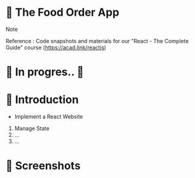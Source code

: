 # 💯 The Food Order App
> [!NOTE]
> Reference : Code snapshots and materials for our "React - The Complete Guide" course (https://acad.link/reactjs)

# 🚧 In progres.. 🚧

# 📖 Introduction
- Implement a React Website
1. Manage State
2. ...
3. ...

# 👀 Screenshots
<!--<div>
  <img align="left" src="https://github.com/kdh4646/email-password-page/assets/71913953/f82b14ac-7fd3-47c9-9a2b-b0fb91e93398" width="45%"/>
  <img align="right" src="https://github.com/kdh4646/email-password-page/assets/71913953/300d1c05-0f9e-44b1-b3cb-88a9d70bfea5" width="45%"/>
</div>-->
